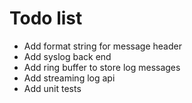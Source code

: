 
Todo list
=========

* Add format string for message header
* Add syslog back end
* Add ring buffer to store log messages
* Add streaming log api
* Add unit tests
